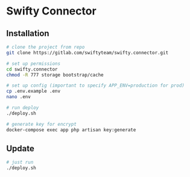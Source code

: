 # Swifty Connector

## Installation
```bash
# clone the project from repo
git clone https://gitlab.com/swiftyteam/swifty.connector.git

# set up permissions
cd swifty.connector
chmod -R 777 storage bootstrap/cache

# set up config (important to specify APP_ENV=production for prod)
cp .env.example .env
nano .env

# run deploy
./deploy.sh

# generate key for encrypt
docker-compose exec app php artisan key:generate
```

## Update
```bash
# just run
./deploy.sh
```